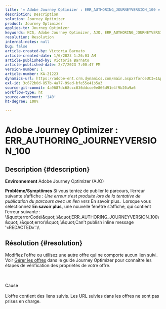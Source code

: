 ```yaml
---
title: '« Adobe Journey Optimizer : ERR_AUTHORING_JOURNEYVERSION_100 »'
description: Description
solution: Journey Optimizer
product: Journey Optimizer
applies-to: Journey Optimizer
keywords: KCS, Adobe Journey Optimizer, AJO, ERR_AUTHORING_JOURNEYVERSION_100, parcours de publication
resolution: Resolution
internal-notes: null
bug: false
article-created-by: Victoria Barnato
article-created-date: 1/6/2023 1:26:03 AM
article-published-by: Victoria Barnato
article-published-date: 2/7/2023 7:00:47 PM
version-number: 1
article-number: KA-21223
dynamics-url: https://adobe-ent.crm.dynamics.com/main.aspx?forceUCI=1&pagetype=entityrecord&etn=knowledgearticle&id=e6469711-618d-ed11-81ac-6045bd006239
exl-id: 3c672b0d-857b-4a77-99ed-bfe55e41b5a3
source-git-commit: 4a9687dc68ccc036ddcce0e866d91e4f9b20a9a6
workflow-type: ht
source-wordcount: '140'
ht-degree: 100%

---
```


# Adobe Journey Optimizer : ERR_AUTHORING_JOURNEYVERSION_100

## Description {#description}

<b>Environnement</b>
Adobe Journey Optimizer (AJO)


<b>Problème/Symptômes</b>
Si vous tentez de publier le parcours, l’erreur suivante s’affiche : *Une erreur s’est produite lors de la tentative de publication du parcours avec un lien vers* En savoir plus<b>.</b>  Lorsque vous sélectionnez <b>En savoir plus,</b> une nouvelle fenêtre s’affiche, qui contient l’erreur suivante :
\\\&quot;errorCode\\\&quot;:\\\&quot;ERR_AUTHORING_JOURNEYVERSION_100\\\&quot;,\\\&quot;error\\\&quot;:\\\&quot;Can&#39;t publish inline message &#39;«REDACTED»&#39;.\\\

## Résolution {#resolution}


Modifiez l’offre ou utilisez une autre offre qui ne comporte aucun lien suivi. Voir [Gérer les offres](https://experienceleague.adobe.com/docs/journey-optimizer/using/offer-decisioning/managing-offers-in-the-offer-library/configure-offers/creating-personalized-offers.html?lang=fr#offer-list) dans le guide Journey Optimizer pour connaître les étapes de vérification des propriétés de votre offre.


<br><br>Cause<br><br>
L’offre contient des liens suivis. Les URL suivies dans les offres ne sont pas prises en charge.
